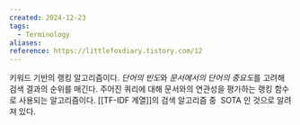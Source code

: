 ```yaml
---
created: 2024-12-23
tags:
  - Terminology
aliases: 
reference: https://littlefoxdiary.tistory.com/12
---
```

키워드 기반의 랭킹 알고리즘이다.
*단어의 빈도*와 *문서에서의 단어의 중요도*를 고려해 검색 결과의 순위를 매긴다.
주어진 쿼리에 대해 문서와의 연관성을 평가하는 랭킹 함수로 사용되는 알고리즘이다.
[[TF-IDF 계열]]의 검색 알고리즘 중  SOTA 인 것으로 알려져 있다.